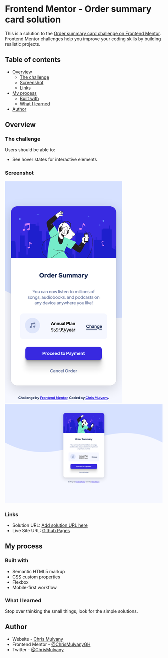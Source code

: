 # Frontend Mentor - Order summary card solution

This is a solution to the [Order summary card challenge on Frontend Mentor](https://www.frontendmentor.io/challenges/order-summary-component-QlPmajDUj). Frontend Mentor challenges help you improve your coding skills by building realistic projects. 

## Table of contents

- [Overview](#overview)
  - [The challenge](#the-challenge)
  - [Screenshot](#screenshot)
  - [Links](#links)
- [My process](#my-process)
  - [Built with](#built-with)
  - [What I learned](#what-i-learned)
- [Author](#author)


## Overview

### The challenge

Users should be able to:

- See hover states for interactive elements

### Screenshot

![order-summary-card-mobile.png](order-summary-card-mobile.png)
![order-summary-card-desktop.png](order-summary-card-desktop.png)

### Links

- Solution URL: [Add solution URL here](https://your-solution-url.com)
- Live Site URL: [Github Pages](https://chrismulvanygh.github.io/order-summary-component/)

## My process

### Built with

- Semantic HTML5 markup
- CSS custom properties
- Flexbox
- Mobile-first workflow

### What I learned

Stop over thinking the small things, look for the simple solutions.

## Author

- Website - [Chris Mulvany](https://www.chrismulvany.com)
- Frontend Mentor - [@ChrisMulvanyGH](https://www.frontendmentor.io/profile/ChrisMulvanyGH)
- Twitter - [@ChrisMulvany](https://twitter.com/ChrisMulvany)
